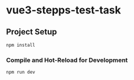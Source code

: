 # vue3-stepps-test-task

## Project Setup

```sh
npm install
```

### Compile and Hot-Reload for Development

```sh
npm run dev
```


